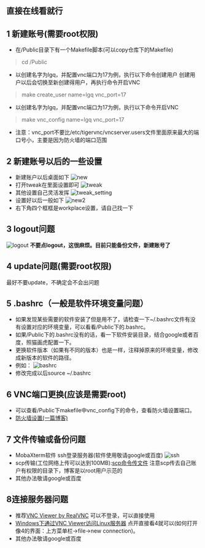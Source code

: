 ﻿## 直接在线看就行
## 1 新建账号(需要root权限) 
 - 在/Public目录下有一个Makefile脚本(可以copy仓库下的Makefile)
>cd /Public
>
 - 以创建名字为lgq，并配置vnc端口为17为例，执行以下命令创建用户 创建用户以后会切换至新创建得用户，再执行命令开启VNC
>make create_user name=lgq vnc_port=17 
>
 - 以创建名字为lgq，并配置vnc端口为17为例，执行以下命令开启VNC

>make vnc_config  name=lgq vnc_port=17
>
 - 注意：vnc_port不要比/etc/tigervnc/vncserver.users文件里面原来最大的端口号小，主要是因为防火墙的端口范围
## 2 新建账号以后的一些设置
 - 新建账户以后桌面如下
![new](./img/new.png "new")
 - 打开tweak在里面设置即可
![tweak](./img/tweak.png "tweak")
 - 其他设置自己灵活发挥
![tweak_setting](./img/tweak_setting.png "tweak_setting")
 - 设置好以后一般如下
![new2](./img/new2.png "new2")
 - 右下角四个框框是workplace设置，请自己找一下
## 3 logout问题
![logout](./img/logout.png "logout")
**不要点logout，这很麻烦。目前只能备份文件，新建账号了**
## 4 update问题(需要root权限)
最好不要update，不确定会不会出问题
## 5 .bashrc（一般是软件环境变量问题）
 - 如果发现某些需要的软件安装了但是用不了，请检查一下~/.bashrc文件有没有设置对应的环境变量，可以看看/Public下的.bashrc。
 - 如果/Public下的.bashrc没有的话，看一下软件安装目录，结合google或者百度，照猫画虎配置一下。
 - 更换软件版本（如果有不同的版本）也是一样，注释掉原来的环境变量，修改成新版本的软件的路径。
 - 例如：
![bashrc](./img/bashrc.png "bashrc")
 - 修改完成以后source ~/.bashrc
## 6 VNC端口更换(应该是需要root)
 -  可以查看/Public下makefile中vnc_config下的命令，查看防火墙设置端口。
 - [防火墙设置(一篇博客)](https://blog.csdn.net/qq_42055933/article/details/142604671 "")
## 7 文件传输或备份问题
 - MobaXterm软件 ssh登录服务器(软件使用敬请google或百度)
 ![ssh](./img/ssh.png "ssh")
 - scp传输(工位网络上传可以达到100MB):[scp命令传文件](https://blog.csdn.net/a545812327/article/details/111313810)
注意scp传去自己账户有权限的目录下，博客是以root用户示范的
- 其他办法敬请google或百度
## 8连接服务器问题
- 推荐[VNC Viewer by RealVNC](https://www.realvnc.com/en/connect/download/viewer/?lai_vid=99JdlQ1wyirn&lai_sr=10-14&lai_sl=l)
可以不登录，可以直接使用
- [Windows下通过VNC Viewer访问Linux服务器](https://blog.csdn.net/shao_yc/article/details/103300402)
点开直接看4就可以(如何打开像4的界面：上方菜单栏->file->new connection)。
 - 其他办法敬请google或百度
